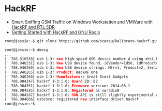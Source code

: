 # HackRF

- [Smart Sniffing GSM Traffic on Windows Workstation and VMWare with HackRF and RTL SDR](http://www.instructables.com/id/SMART-SNIFFING-GSM-TRAFFIC-ON-WINDOWS-WORKSTATION-/?ALLSTEPS)
- [Getting Started with HackRF and GNU Radio](https://github.com/mossmann/hackrf/wiki/Getting-Started-with-HackRF-and-GNU-Radio)

```sh
root@jessie:~$ git clone https://github.com/scateu/kalibrate-hackrf.git
```

```sh
root@jessie:~$ dmesg
...
[  788.810938] usb 1-3: new high-speed USB device number 4 using xhci_hcd
[  788.940251] usb 1-3: New USB device found, idVendor=1d50, idProduct=6089
[  788.940260] usb 1-3: New USB device strings: Mfr=1, Product=2, SerialNumber=0
[  788.940265] usb 1-3: Product: HackRF One
[  788.940268] usb 1-3: Manufacturer: Great Scott Gadgets
[  788.984347] hackrf 1-3:1.0: Board ID: 02
[  788.984351] hackrf 1-3:1.0: Firmware version: 2014.08.1
[  788.984585] hackrf 1-3:1.0: Registered as swradio0
[  788.984587] hackrf 1-3:1.0: SDR API is still slightly experimental and functionality changes may follow
[  788.984606] usbcore: registered new interface driver hackrf
root@jessie:~$ 
```

```sh

```

```sh
```